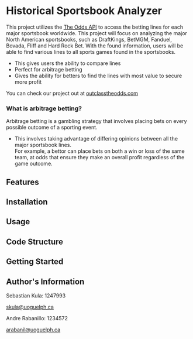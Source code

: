 # Historical Sportsbook Analyzer

This project utilizes the [The Odds API](https://the-odds-api.com/) to access the betting lines for each major sportsbook worldwide. This project will focus on analyzing the major North American sportsbooks, such as DraftKings, BetMGM, Fanduel, Bovada, Fliff and Hard Rock Bet. With the found information, users will be able to find various lines to all sports games found in the sportsbooks. 

  - This gives users the ability to compare lines
  - Perfect for arbitrage betting
  - Gives the ability for betters to find the lines with most value to secure more profit

You can check our project out at [outclasstheodds.com](outclasstheodds.com)

### What is arbitrage betting? 

Arbitrage betting is a gambling strategy that involves placing bets on every possible outcome of a sporting event. 
   -  This involves taking advantage of differing opinions between all the major sportsbook lines.   
For example, a bettor can place bets on both a win or loss of the same team, at odds that ensure they make an overall profit regardless of the game outcome.


## Features


## Installation



## Usage


## Code Structure


## Getting Started



## Author's Information

Sebastian Kula: 1247993

skula@uoguelph.ca

Andre Rabanillo: 1234572

arabanil@uoguelph.ca
